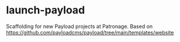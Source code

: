 # launch-payload
Scaffolding for new Payload projects at Patronage. Based on https://github.com/payloadcms/payload/tree/main/templates/website
